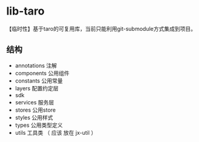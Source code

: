 # lib-taro
【临时性】基于taro的可复用库，当前只能利用git-submodule方式集成到项目。

## 结构

* annotations 注解
* components 公用组件
* constants 公用常量
* layers 配置约定层
* sdk
* services 服务层
* stores 公用store
* styles 公用样式
* types 公用类型定义
* utils 工具类 （ 应该 放在 jx-util ）